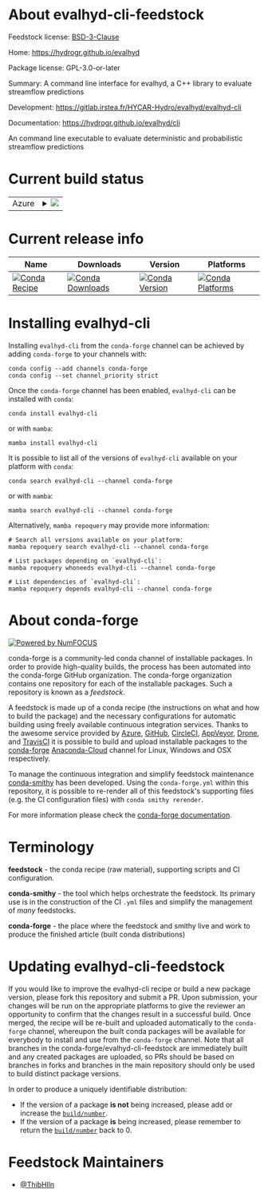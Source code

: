 About evalhyd-cli-feedstock
===========================

Feedstock license: [BSD-3-Clause](https://github.com/conda-forge/evalhyd-cli-feedstock/blob/main/LICENSE.txt)

Home: https://hydrogr.github.io/evalhyd

Package license: GPL-3.0-or-later

Summary: A command line interface for evalhyd, a C++ library to evaluate streamflow predictions

Development: https://gitlab.irstea.fr/HYCAR-Hydro/evalhyd/evalhyd-cli

Documentation: https://hydrogr.github.io/evalhyd/cli

An command line executable to evaluate deterministic and
probabilistic streamflow predictions


Current build status
====================


<table>
    
  <tr>
    <td>Azure</td>
    <td>
      <details>
        <summary>
          <a href="https://dev.azure.com/conda-forge/feedstock-builds/_build/latest?definitionId=19399&branchName=main">
            <img src="https://dev.azure.com/conda-forge/feedstock-builds/_apis/build/status/evalhyd-cli-feedstock?branchName=main">
          </a>
        </summary>
        <table>
          <thead><tr><th>Variant</th><th>Status</th></tr></thead>
          <tbody><tr>
              <td>linux_64</td>
              <td>
                <a href="https://dev.azure.com/conda-forge/feedstock-builds/_build/latest?definitionId=19399&branchName=main">
                  <img src="https://dev.azure.com/conda-forge/feedstock-builds/_apis/build/status/evalhyd-cli-feedstock?branchName=main&jobName=linux&configuration=linux%20linux_64_" alt="variant">
                </a>
              </td>
            </tr><tr>
              <td>osx_64</td>
              <td>
                <a href="https://dev.azure.com/conda-forge/feedstock-builds/_build/latest?definitionId=19399&branchName=main">
                  <img src="https://dev.azure.com/conda-forge/feedstock-builds/_apis/build/status/evalhyd-cli-feedstock?branchName=main&jobName=osx&configuration=osx%20osx_64_" alt="variant">
                </a>
              </td>
            </tr><tr>
              <td>win_64</td>
              <td>
                <a href="https://dev.azure.com/conda-forge/feedstock-builds/_build/latest?definitionId=19399&branchName=main">
                  <img src="https://dev.azure.com/conda-forge/feedstock-builds/_apis/build/status/evalhyd-cli-feedstock?branchName=main&jobName=win&configuration=win%20win_64_" alt="variant">
                </a>
              </td>
            </tr>
          </tbody>
        </table>
      </details>
    </td>
  </tr>
</table>

Current release info
====================

| Name | Downloads | Version | Platforms |
| --- | --- | --- | --- |
| [![Conda Recipe](https://img.shields.io/badge/recipe-evalhyd--cli-green.svg)](https://anaconda.org/conda-forge/evalhyd-cli) | [![Conda Downloads](https://img.shields.io/conda/dn/conda-forge/evalhyd-cli.svg)](https://anaconda.org/conda-forge/evalhyd-cli) | [![Conda Version](https://img.shields.io/conda/vn/conda-forge/evalhyd-cli.svg)](https://anaconda.org/conda-forge/evalhyd-cli) | [![Conda Platforms](https://img.shields.io/conda/pn/conda-forge/evalhyd-cli.svg)](https://anaconda.org/conda-forge/evalhyd-cli) |

Installing evalhyd-cli
======================

Installing `evalhyd-cli` from the `conda-forge` channel can be achieved by adding `conda-forge` to your channels with:

```
conda config --add channels conda-forge
conda config --set channel_priority strict
```

Once the `conda-forge` channel has been enabled, `evalhyd-cli` can be installed with `conda`:

```
conda install evalhyd-cli
```

or with `mamba`:

```
mamba install evalhyd-cli
```

It is possible to list all of the versions of `evalhyd-cli` available on your platform with `conda`:

```
conda search evalhyd-cli --channel conda-forge
```

or with `mamba`:

```
mamba search evalhyd-cli --channel conda-forge
```

Alternatively, `mamba repoquery` may provide more information:

```
# Search all versions available on your platform:
mamba repoquery search evalhyd-cli --channel conda-forge

# List packages depending on `evalhyd-cli`:
mamba repoquery whoneeds evalhyd-cli --channel conda-forge

# List dependencies of `evalhyd-cli`:
mamba repoquery depends evalhyd-cli --channel conda-forge
```


About conda-forge
=================

[![Powered by
NumFOCUS](https://img.shields.io/badge/powered%20by-NumFOCUS-orange.svg?style=flat&colorA=E1523D&colorB=007D8A)](https://numfocus.org)

conda-forge is a community-led conda channel of installable packages.
In order to provide high-quality builds, the process has been automated into the
conda-forge GitHub organization. The conda-forge organization contains one repository
for each of the installable packages. Such a repository is known as a *feedstock*.

A feedstock is made up of a conda recipe (the instructions on what and how to build
the package) and the necessary configurations for automatic building using freely
available continuous integration services. Thanks to the awesome service provided by
[Azure](https://azure.microsoft.com/en-us/services/devops/), [GitHub](https://github.com/),
[CircleCI](https://circleci.com/), [AppVeyor](https://www.appveyor.com/),
[Drone](https://cloud.drone.io/welcome), and [TravisCI](https://travis-ci.com/)
it is possible to build and upload installable packages to the
[conda-forge](https://anaconda.org/conda-forge) [Anaconda-Cloud](https://anaconda.org/)
channel for Linux, Windows and OSX respectively.

To manage the continuous integration and simplify feedstock maintenance
[conda-smithy](https://github.com/conda-forge/conda-smithy) has been developed.
Using the ``conda-forge.yml`` within this repository, it is possible to re-render all of
this feedstock's supporting files (e.g. the CI configuration files) with ``conda smithy rerender``.

For more information please check the [conda-forge documentation](https://conda-forge.org/docs/).

Terminology
===========

**feedstock** - the conda recipe (raw material), supporting scripts and CI configuration.

**conda-smithy** - the tool which helps orchestrate the feedstock.
                   Its primary use is in the construction of the CI ``.yml`` files
                   and simplify the management of *many* feedstocks.

**conda-forge** - the place where the feedstock and smithy live and work to
                  produce the finished article (built conda distributions)


Updating evalhyd-cli-feedstock
==============================

If you would like to improve the evalhyd-cli recipe or build a new
package version, please fork this repository and submit a PR. Upon submission,
your changes will be run on the appropriate platforms to give the reviewer an
opportunity to confirm that the changes result in a successful build. Once
merged, the recipe will be re-built and uploaded automatically to the
`conda-forge` channel, whereupon the built conda packages will be available for
everybody to install and use from the `conda-forge` channel.
Note that all branches in the conda-forge/evalhyd-cli-feedstock are
immediately built and any created packages are uploaded, so PRs should be based
on branches in forks and branches in the main repository should only be used to
build distinct package versions.

In order to produce a uniquely identifiable distribution:
 * If the version of a package **is not** being increased, please add or increase
   the [``build/number``](https://docs.conda.io/projects/conda-build/en/latest/resources/define-metadata.html#build-number-and-string).
 * If the version of a package **is** being increased, please remember to return
   the [``build/number``](https://docs.conda.io/projects/conda-build/en/latest/resources/define-metadata.html#build-number-and-string)
   back to 0.

Feedstock Maintainers
=====================

* [@ThibHlln](https://github.com/ThibHlln/)

